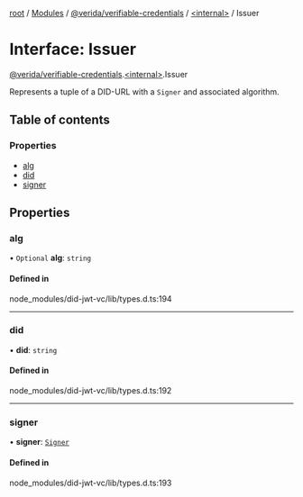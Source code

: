 [root](../README.md) / [Modules](../modules.md) / [@verida/verifiable-credentials](../modules/verida_verifiable_credentials.md) / [<internal\>](../modules/verida_verifiable_credentials._internal_.md) / Issuer

# Interface: Issuer

[@verida/verifiable-credentials](../modules/verida_verifiable_credentials.md).[<internal\>](../modules/verida_verifiable_credentials._internal_.md).Issuer

Represents a tuple of a DID-URL with a `Signer` and associated algorithm.

## Table of contents

### Properties

- [alg](verida_verifiable_credentials._internal_.Issuer.md#alg)
- [did](verida_verifiable_credentials._internal_.Issuer.md#did)
- [signer](verida_verifiable_credentials._internal_.Issuer.md#signer)

## Properties

### alg

• `Optional` **alg**: `string`

#### Defined in

node_modules/did-jwt-vc/lib/types.d.ts:194

___

### did

• **did**: `string`

#### Defined in

node_modules/did-jwt-vc/lib/types.d.ts:192

___

### signer

• **signer**: [`Signer`](../modules/verida_verifiable_credentials._internal_.md#signer)

#### Defined in

node_modules/did-jwt-vc/lib/types.d.ts:193
